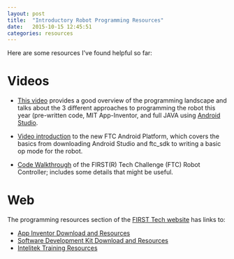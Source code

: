 ```yaml
---
layout: post
title:  "Introductory Robot Programming Resources"
date:   2015-10-15 12:45:51
categories: resources
---
```

Here are some resources I've found helpful so far:

# Videos

- [This video](https://www.youtube.com/watch?v=Jgv5nVbtuls) provides a good overview of the programming landscape
and talks about the 3 different approaches to programming the robot this year (pre-written code, MIT App-Inventor, and full JAVA using [Android Studio](http://developer.android.com/training/index.html).

- [Video introduction](https://youtu.be/UtKbbi31PWc) to the new FTC Android Platform, which covers the basics from downloading Android Studio and ftc_sdk to writing a basic op mode for the robot.

- [Code Walkthrough](https://youtu.be/a-aXZ9bLNQA) of the FIRST(R) Tech Challenge (FTC) Robot Controller; includes some details that might be useful.

# Web

The programming resources section of the [FIRST Tech website](http://www.usfirst.org/roboticsprograms/ftc/team-resources) has links to:

- [App Inventor Download and Resources](http://frc-events.usfirst.org/2015/ftcimages)
- [Software Development Kit Download and Resources](https://github.com/ftctechnh/ftc_app)
- [Intelitek Training Resources](http://first.intelitek.com)
